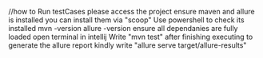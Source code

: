 //how to Run testCases
please access the project
ensure maven and allure is installed  you can install them via "scoop"
Use powershell to check its installed  mvn -version      allure -version
ensure all dependanies are fully loaded 
open terminal in intellij
Write "mvn test"
after finishing executing to generate the allure report kindly write 
"allure serve target/allure-results"



